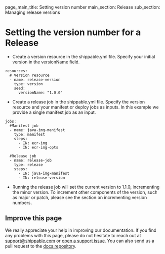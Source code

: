 page_main_title: Setting version number
main_section: Release
sub_section: Managing release versions

# Setting the version number for a Release

-  Create a version resource in the shippable.yml file. Specify your initial version in the versionName field.

```
resources:
  # Version resource
  - name: release-version
    type: version
    seed:
      versionName: "1.0.0"
```

- Create a release job in the shippable.yml file. Specify the version resource and your manifest or deploy jobs as inputs. In this example
 we provide a single manifest job as an input.

```
jobs:
  #Manifest job  
  - name: java-img-manifest
    type: manifest
    steps:
      - IN: ecr-img
      - IN: ecr-img-opts

  #Release job    
  - name: release-job
    type: release
    steps:
      - IN: java-img-manifest
      - IN: release-version
```

- Running the release job will set the current version to 1.1.0, incrementing the minor version. To increment other components of the version, such as major or patch, please see the section on incrementing version numbers.

## Improve this page

We really appreciate your help in improving our documentation. If you find any problems with this page, please do not hesitate to reach out at [support@shippable.com](mailto:support@shippable.com) or [open a support issue](https://www.github.com/Shippable/support/issues). You can also send us a pull request to the [docs repository](https://www.github.com/Shippable/docs).
